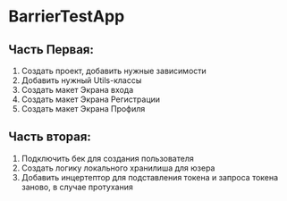 # BarrierTestApp
## Часть Первая:
1) Создать проект, добавить нужные зависимости <br>
2) Добавить нужный Utils-классы  <br>
3) Создать макет Экрана входа <br>
4) Cоздать макет Экрана Регистрации <br>
5) Cоздать макет Экрана Профиля <br>
## Часть вторая:
1) Подключить бек для создания пользователя
2) Создать логику локального хранилиша для юзера
3) Добавить инцертептор для подставления токена и запроса токена заново, в случае протухания

